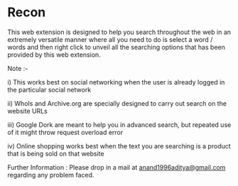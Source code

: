 # Recon

This web extension is designed to help you search throughout the web in an extremely versatile manner where all you need to do is select a word / words and then right click to unveil all the searching options that has been provided by this web extension. 

Note :-

i) This works best on social networking when the user is already logged in the particular social network

ii) WhoIs and Archive.org are specially designed to carry out search on the website URLs

iii) Google Dork are meant to help you in advanced search, but repeated use of it might throw request overload error

iv) Online shopping works best when the text you are searching is a product that is being sold on that website


Further Information :
Please drop in a mail at anand1996aditya@gmail.com regarding any problem faced.
